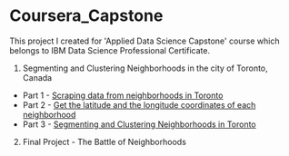 # Coursera_Capstone
This project I created for 'Applied Data Science Capstone' course which belongs to IBM Data Science Professional Certificate.  

1. Segmenting and Clustering Neighborhoods in the city of Toronto, Canada
* Part 1 - [Scraping data from neighborhoods in Toronto](https://github.com/hangnguyen81/Coursera_Capstone/blob/main/AssignmentWeek3_Part1.ipynb)
* Part 2 - [Get the latitude and the longitude coordinates of each neighborhood](https://github.com/hangnguyen81/Coursera_Capstone/blob/main/AssignmentWeek3_Part2.ipynb)
* Part 3 - [Segmenting and Clustering Neighborhoods in Toronto](https://github.com/hangnguyen81/Coursera_Capstone/blob/main/AssignmentWeek3_Part3.ipynb)

2. Final Project - The Battle of Neighborhoods
